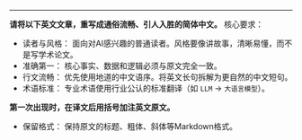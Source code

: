 
--- 

**请将以下英文文章，重写成通俗流畅、引人入胜的简体中文。** 
核心要求： 
- 读者与风格： 面向对AI感兴趣的普通读者。风格要像讲故事，清晰易懂，而不是写学术论文。
- 准确第一： 核心事实、数据和逻辑必须与原文完全一致。 
- 行文流畅： 优先使用地道的中文语序。将英文长句拆解为更自然的中文短句。 
- 术语标准： 专业术语使用行业公认的标准翻译（如 `LLM` -> `大语言模型`）。

**第一次出现时，在译文后用括号加注英文原文。** 
- 保留格式： 保持原文的标题、粗体、斜体等Markdown格式。